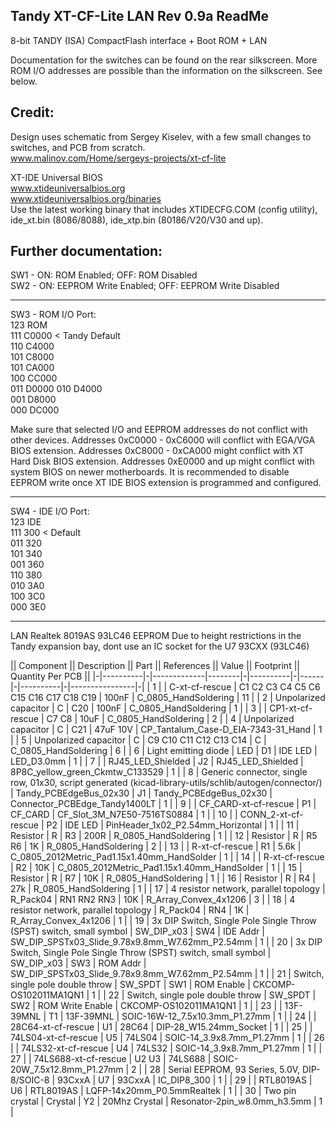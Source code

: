 Tandy XT-CF-Lite LAN Rev 0.9a ReadMe
----------------------------

8-bit TANDY (ISA) CompactFlash interface + Boot ROM + LAN

Documentation for the switches can be found on the rear silkscreen. More ROM I/O addresses are possible than the information on the silkscreen. See below.

Credit:
-------
Design uses schematic from Sergey Kiselev, with a few small changes to switches, and PCB from scratch.\
www.malinov.com/Home/sergeys-projects/xt-cf-lite

XT-IDE Universal BIOS\
www.xtideuniversalbios.org  
www.xtideuniversalbios.org/binaries  
Use the latest working binary that includes XTIDECFG.COM (config utility), ide_xt.bin (8086/8088), ide_xtp.bin (80186/V20/V30 and up).




Further documentation:
----------------------

SW1 - ON: ROM Enabled; OFF: ROM Disabled\
SW2 - ON: EEPROM Write Enabled; OFF: EEPROM Write Disabled

---

SW3 - ROM I/O Port:  
123 ROM  
111 C0000  < Tandy Default  
110 C4000  
101 C8000  
101 CA000  
100 CC000  
011 D0000 
010 D4000  
001 D8000  
000 DC000  

Make sure that selected I/O and EEPROM addresses do not conflict with other devices.
Addresses 0xC0000 - 0xC6000 will conflict with EGA/VGA BIOS extension.
Addresses 0xC8000 - 0xCA000 might conflict with XT Hard Disk BIOS extension.
Addresses 0xE0000 and up might conflict with system BIOS on newer motherboards.
It is recommended to disable EEPROM write once XT IDE BIOS extension is programmed and configured.

---

SW4 - IDE I/O Port:  
123 IDE  
111 300 < Default  
011 320  
101 340  
001 360  
110 380  
010 3A0  
100 3C0  
000 3E0  

---

LAN 
Realtek 8019AS 93LC46 EEPROM
Due to height restrictions in the Tandy expansion bay, dont use an IC socket for the U7 93CXX   (93LC46)



|| Component || Description || Part || References || Value || Footprint || Quantity Per PCB ||
|-|----------|-|-------------|--------|-|----------|-|------|-|----------|-|----------------|-|
| 1 |  | C-xt-cf-rescue | C1 C2 C3 C4 C5 C6 C15 C16 C17 C18 C19 | 100nF | C_0805_HandSoldering | 11 |
| 2 | Unpolarized capacitor | C | C20 | 100nF | C_0805_HandSoldering | 1 |
| 3 |  | CP1-xt-cf-rescue | C7 C8 | 10uF | C_0805_HandSoldering | 2 |
| 4 | Unpolarized capacitor | C | C21 | 47uF 10V | CP_Tantalum_Case-D_EIA-7343-31_Hand | 1 |
| 5 | Unpolarized capacitor | C | C9 C10 C11 C12 C13 C14 | C | C_0805_HandSoldering | 6 |
| 6 | Light emitting diode | LED | D1 | IDE LED | LED_D3.0mm | 1 |
| 7 |  | RJ45_LED_Shielded | J2 | RJ45_LED_Shielded | 8P8C_yellow_green_Ckmtw_C133529 | 1 |
| 8 | Generic connector, single row, 01x30, script generated (kicad-library-utils/schlib/autogen/connector/) | Tandy_PCBEdgeBus_02x30 | J1 | Tandy_PCBEdgeBus_02x30 | Connector_PCBEdge_Tandy1400LT | 1 |
| 9 |  | CF_CARD-xt-cf-rescue | P1 | CF_CARD | CF_Slot_3M_N7E50-7516TS0884 | 1 |
| 10 |  | CONN_2-xt-cf-rescue | P2 | IDE LED | PinHeader_1x02_P2.54mm_Horizontal | 1 |
| 11 | Resistor | R | R3 | 200R | R_0805_HandSoldering | 1 |
| 12 | Resistor | R | R5 R6 | 1K | R_0805_HandSoldering | 2 |
| 13 |  | R-xt-cf-rescue | R1 | 5.6k | C_0805_2012Metric_Pad1.15x1.40mm_HandSolder | 1 |
| 14 |  | R-xt-cf-rescue | R2 | 10K | C_0805_2012Metric_Pad1.15x1.40mm_HandSolder | 1 |
| 15 | Resistor | R | R7 | 10K | R_0805_HandSoldering | 1 |
| 16 | Resistor | R | R4 | 27k | R_0805_HandSoldering | 1 |
| 17 | 4 resistor network, parallel topology | R_Pack04 | RN1 RN2 RN3 | 10K | R_Array_Convex_4x1206 | 3 |
| 18 | 4 resistor network, parallel topology | R_Pack04 | RN4 | 1K | R_Array_Convex_4x1206 | 1 |
| 19 | 3x DIP Switch, Single Pole Single Throw (SPST) switch, small symbol | SW_DIP_x03 | SW4 | IDE Addr | SW_DIP_SPSTx03_Slide_9.78x9.8mm_W7.62mm_P2.54mm | 1 |
| 20 | 3x DIP Switch, Single Pole Single Throw (SPST) switch, small symbol | SW_DIP_x03 | SW3 | ROM Addr | SW_DIP_SPSTx03_Slide_9.78x9.8mm_W7.62mm_P2.54mm | 1 |
| 21 | Switch, single pole double throw | SW_SPDT | SW1 | ROM Enable | CKCOMP-OS102011MA1QN1 | 1 |
| 22 | Switch, single pole double throw | SW_SPDT | SW2 | ROM Write Enable | CKCOMP-OS102011MA1QN1 | 1 |
| 23 |  | 13F-39MNL | T1 | 13F-39MNL | SOIC-16W-12_7.5x10.3mm_P1.27mm | 1 |
| 24 |  | 28C64-xt-cf-rescue | U1 | 28C64 | DIP-28_W15.24mm_Socket | 1 |
| 25 |  | 74LS04-xt-cf-rescue | U5 | 74LS04 | SOIC-14_3.9x8.7mm_P1.27mm | 1 |
| 26 |  | 74LS32-xt-cf-rescue | U4 | 74LS32 | SOIC-14_3.9x8.7mm_P1.27mm | 1 |
| 27 |  | 74LS688-xt-cf-rescue | U2 U3 | 74LS688 | SOIC-20W_7.5x12.8mm_P1.27mm | 2 |
| 28 | Serial EEPROM, 93 Series, 5.0V, DIP-8/SOIC-8 | 93CxxA | U7 | 93CxxA | IC_DIP8_300 | 1 |
| 29 |  | RTL8019AS | U6 | RTL8019AS | LQFP-14x20mm_P0.5mmRealtek | 1 |
| 30 | Two pin crystal | Crystal | Y2 | 20Mhz Crystal | Resonator-2pin_w8.0mm_h3.5mm | 1 |

